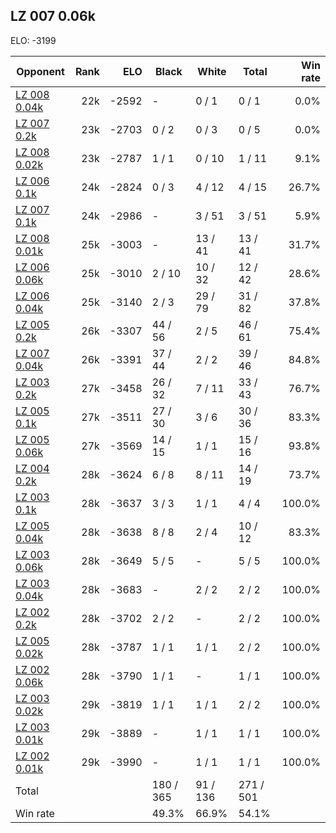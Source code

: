 ## LZ 007 0.06k ##

ELO: -3199

Opponent | Rank | ELO | Black | White | Total | Win rate
---------|-----:|----:|-------|-------|-------|-------:
[LZ 008 0.04k](LZ%20008%200.04k.md) | 22k | -2592 | - | 0 / 1 | 0 / 1 | 0.0%
[LZ 007 0.2k](LZ%20007%200.2k.md) | 23k | -2703 | 0 / 2 | 0 / 3 | 0 / 5 | 0.0%
[LZ 008 0.02k](LZ%20008%200.02k.md) | 23k | -2787 | 1 / 1 | 0 / 10 | 1 / 11 | 9.1%
[LZ 006 0.1k](LZ%20006%200.1k.md) | 24k | -2824 | 0 / 3 | 4 / 12 | 4 / 15 | 26.7%
[LZ 007 0.1k](LZ%20007%200.1k.md) | 24k | -2986 | - | 3 / 51 | 3 / 51 | 5.9%
[LZ 008 0.01k](LZ%20008%200.01k.md) | 25k | -3003 | - | 13 / 41 | 13 / 41 | 31.7%
[LZ 006 0.06k](LZ%20006%200.06k.md) | 25k | -3010 | 2 / 10 | 10 / 32 | 12 / 42 | 28.6%
[LZ 006 0.04k](LZ%20006%200.04k.md) | 25k | -3140 | 2 / 3 | 29 / 79 | 31 / 82 | 37.8%
[LZ 005 0.2k](LZ%20005%200.2k.md) | 26k | -3307 | 44 / 56 | 2 / 5 | 46 / 61 | 75.4%
[LZ 007 0.04k](LZ%20007%200.04k.md) | 26k | -3391 | 37 / 44 | 2 / 2 | 39 / 46 | 84.8%
[LZ 003 0.2k](LZ%20003%200.2k.md) | 27k | -3458 | 26 / 32 | 7 / 11 | 33 / 43 | 76.7%
[LZ 005 0.1k](LZ%20005%200.1k.md) | 27k | -3511 | 27 / 30 | 3 / 6 | 30 / 36 | 83.3%
[LZ 005 0.06k](LZ%20005%200.06k.md) | 27k | -3569 | 14 / 15 | 1 / 1 | 15 / 16 | 93.8%
[LZ 004 0.2k](LZ%20004%200.2k.md) | 28k | -3624 | 6 / 8 | 8 / 11 | 14 / 19 | 73.7%
[LZ 003 0.1k](LZ%20003%200.1k.md) | 28k | -3637 | 3 / 3 | 1 / 1 | 4 / 4 | 100.0%
[LZ 005 0.04k](LZ%20005%200.04k.md) | 28k | -3638 | 8 / 8 | 2 / 4 | 10 / 12 | 83.3%
[LZ 003 0.06k](LZ%20003%200.06k.md) | 28k | -3649 | 5 / 5 | - | 5 / 5 | 100.0%
[LZ 003 0.04k](LZ%20003%200.04k.md) | 28k | -3683 | - | 2 / 2 | 2 / 2 | 100.0%
[LZ 002 0.2k](LZ%20002%200.2k.md) | 28k | -3702 | 2 / 2 | - | 2 / 2 | 100.0%
[LZ 005 0.02k](LZ%20005%200.02k.md) | 28k | -3787 | 1 / 1 | 1 / 1 | 2 / 2 | 100.0%
[LZ 002 0.06k](LZ%20002%200.06k.md) | 28k | -3790 | 1 / 1 | - | 1 / 1 | 100.0%
[LZ 003 0.02k](LZ%20003%200.02k.md) | 29k | -3819 | 1 / 1 | 1 / 1 | 2 / 2 | 100.0%
[LZ 003 0.01k](LZ%20003%200.01k.md) | 29k | -3889 | - | 1 / 1 | 1 / 1 | 100.0%
[LZ 002 0.01k](LZ%20002%200.01k.md) | 29k | -3990 | - | 1 / 1 | 1 / 1 | 100.0%
Total | | | 180 / 365 | 91 / 136 | 271 / 501 | 
Win rate| | | 49.3% | 66.9% | 54.1% | 
